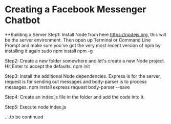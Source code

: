 # Creating a Facebook Messenger Chatbot
 
**Building a Server
Step1:
Install Node from here https://nodejs.org, this will be the server environment. Then open up Terminal or Command Line Prompt and make sure you've got the very most recent version of npm by installing it again
        sudo npm install npm -g

Step2:
Create a new folder somewhere and let's create a new Node project. Hit Enter to accept the defaults.
        npm init

Step3:
Install the additional Node dependencies. Express is for the server, request is for sending out messages and body-parser is to process messages.
        npm install express request body-parser --save
        
        
Step4:
Create an index.js file in the folder and add the code into it. 

Step5:
Execute node index.js

....to be continued 
